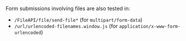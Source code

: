 Form submissions involving files are also tested in:

- `/FileAPI/file/send-file*` (for `multipart/form-data`)
- `/url/urlencoded-filenames.window.js` (for
  `application/x-www-form-urlencoded`)
